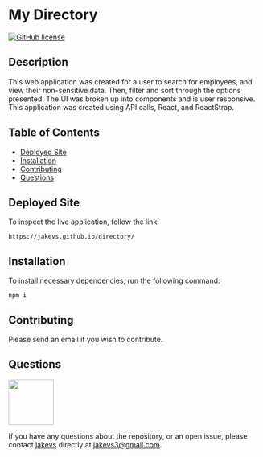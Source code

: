 # My Directory

[![GitHub license](https://img.shields.io/badge/MyDiReCtOrY-brown.svg)](https://github.com/jakevs/directory)

## Description

This web application was created for a user to search for employees, and view their non-sensitive data. Then, filter and sort through the options presented.
The UI was broken up into components and is user responsive. This application was created using API calls, React, and ReactStrap.

## Table of Contents

- [Deployed Site](#deployed-site)
- [Installation](#installation)
- [Contributing](#contributing)
- [Questions](#questions)

## Deployed Site

To inspect the live application, follow the link:

```
https://jakevs.github.io/directory/
```

## Installation

To install necessary dependencies, run the following command:

```
npm i
```

## Contributing

Please send an email if you wish to contribute.

## Questions

   <div class="CircleBadge CircleBadge--medium bg-gray-dark">
   <img src="https://avatars.githubusercontent.com/jakevs" height="90" width="90">   
   </div>

If you have any questions about the repository, or an open issue, please contact [jakevs](https://github.com/jakevs/) directly at jakevs3@gmail.com.

